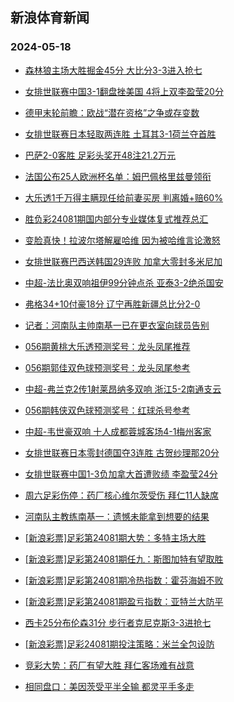 ## 新浪体育新闻 
### 2024-05-18

+ [森林狼主场大胜掘金45分 大比分3-3进入抢七](https://sports.sina.com.cn/basketball/nba/2024-05-17/doc-inavpcqu1199649.shtml)

+ [女排世联赛中国3-1翻盘挫美国 4将上双李盈莹20分](https://sports.sina.com.cn/others/volleyball/2024-05-17/doc-inavnsyp9100318.shtml)

+ [德甲末轮前瞻：欧战“潜在资格”之争或存变数](https://sports.sina.com.cn/l/2024-05-17/doc-inavnsyy1342093.shtml)

+ [女排世联赛日本轻取两连胜 土耳其3-1荷兰夺首胜](https://sports.sina.com.cn/others/volleyball/2024-05-17/doc-inavnsyy1324438.shtml)

+ [巴萨2-0客胜 足彩头奖开48注21.2万元](https://sports.sina.com.cn/l/2024-05-17/doc-inavnsyy1349584.shtml)

+ [法国公布25人欧洲杯名单：姆巴佩格里兹曼领衔](https://sports.sina.com.cn/global/france/2024-05-17/doc-inavnxhm9026955.shtml)

+ [大乐透1千万得主瞒现任给前妻买房 判离婚+赔60%](https://sports.sina.com.cn/l/2024-05-17/doc-inavnsyy1341104.shtml)

+ [胜负彩24081期国内部分专业媒体复式推荐总汇](https://sports.sina.com.cn/l/2024-05-17/doc-inavnxhm9052333.shtml)

+ [变脸真快！拉波尔塔解雇哈维 因为被哈维言论激怒](https://sports.sina.com.cn/g/laliga/2024-05-17/doc-inavpqec8800337.shtml)

+ [女排世联赛巴西送韩国29连败 加拿大零封多米尼加](https://sports.sina.com.cn/others/volleyball/2024-05-17/doc-inavnxhw1286508.shtml)

+ [中超-法比奥双响祖伊99分钟点杀 亚泰3-2绝杀国安](https://sports.sina.com.cn/china/j/2024-05-17/doc-inavqezv8569756.shtml)

+ [弗格34+10付豪18分 辽宁再胜新疆总比分2-0](https://sports.sina.com.cn/basketball/cba/2024-05-17/doc-inavpyuk0902760.shtml)

+ [记者：河南队主帅南基一已在更衣室向球员告别](https://sports.sina.com.cn/china/j/2024-05-17/doc-inavqezv8570756.shtml)

+ [056期黄桃大乐透预测奖号：龙头凤尾推荐](https://sports.sina.com.cn/l/2024-05-17/doc-inavpumz8735018.shtml)

+ [056期郭佳双色球预测奖号：龙头凤尾参考](https://sports.sina.com.cn/l/2024-05-17/doc-inavpunn0953605.shtml)

+ [中超-弗兰克2传1射莱昂纳多双响 浙江5-2南通支云](https://sports.sina.com.cn/china/j/2024-05-17/doc-inavqezv8562006.shtml)

+ [056期韩侠双色球预测奖号：红球杀号参考](https://sports.sina.com.cn/l/2024-05-17/doc-inavpunn0954395.shtml)

+ [中超-韦世豪双响 十人成都蓉城客场4-1梅州客家](https://sports.sina.com.cn/china/j/2024-05-17/doc-inavqfah0778346.shtml)

+ [女排世联赛日本零封德国夺3连胜 古贺纱理那20分](https://sports.sina.com.cn/others/volleyball/2024-05-17/doc-inavpyuk0881737.shtml)

+ [女排世联赛中国1-3负加拿大首遭败绩 李盈莹24分](https://sports.sina.com.cn/others/volleyball/2024-05-18/doc-inavqvxy0481409.shtml)

+ [周六足彩伤停：药厂核心维尔茨受伤 拜仁11人缺席](https://sports.sina.com.cn/l/2024-05-17/doc-inavpqec8840912.shtml)

+ [河南队主教练南基一：遗憾未能拿到想要的结果](https://sports.sina.com.cn/china/j/2024-05-17/doc-inavqfah0788555.shtml)

+ [[新浪彩票]足彩第24081期大势：多特主场大胜](https://sports.sina.com.cn/l/2024-05-18/doc-inavrafm8152838.shtml)

+ [[新浪彩票]足彩第24081期任九：斯图加特有望取胜](https://sports.sina.com.cn/l/2024-05-18/doc-inavrafw0368340.shtml)

+ [[新浪彩票]足彩第24081期冷热指数：霍芬海姆不败](https://sports.sina.com.cn/l/2024-05-18/doc-inavrafw0369744.shtml)

+ [[新浪彩票]足彩第24081期盈亏指数：亚特兰大防平](https://sports.sina.com.cn/l/2024-05-18/doc-inavrafw0368775.shtml)

+ [西卡25分布伦森31分 步行者克尼克斯3-3进抢七](https://sports.sina.com.cn/basketball/nba/2024-05-18/doc-inavrhpu0289769.shtml)

+ [[新浪彩票]足彩24081期投注策略：米兰全包设防](https://sports.sina.com.cn/l/2024-05-18/doc-inavrafm8154238.shtml)

+ [竞彩大势：药厂有望大胜 拜仁客场难有战意](https://sports.sina.com.cn/l/2024-05-18/doc-inavrafm8155090.shtml)

+ [相同盘口：美因茨受平半全输 都灵平手多走](https://sports.sina.com.cn/l/2024-05-18/doc-inavrhpi8054280.shtml)

